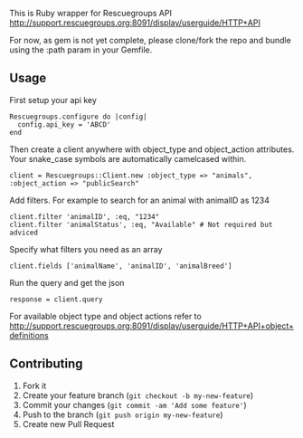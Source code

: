 This is Ruby wrapper for Rescuegroups API
http://support.rescuegroups.org:8091/display/userguide/HTTP+API

For now, as gem is not yet complete, please clone/fork the repo
and bundle using the :path param in your Gemfile.

## Usage

First setup your api key

    Rescuegroups.configure do |config|
      config.api_key = 'ABCD'
    end
    
Then create a client anywhere with object_type and object_action attributes.
Your snake_case symbols are automatically camelcased within.

    client = Rescuegroups::Client.new :object_type => "animals", :object_action => "publicSearch"

Add filters. For example to search for an animal with animalID as 1234
  
    client.filter 'animalID', :eq, "1234"
    client.filter 'animalStatus', :eq, "Available" # Not required but adviced

Specify what filters you need as an array

    client.fields ['animalName', 'animalID', 'animalBreed']

Run the query and get the json
  
    response = client.query

For available object type and object actions refer to 
http://support.rescuegroups.org:8091/display/userguide/HTTP+API+object+definitions

## Contributing

1. Fork it
2. Create your feature branch (`git checkout -b my-new-feature`)
3. Commit your changes (`git commit -am 'Add some feature'`)
4. Push to the branch (`git push origin my-new-feature`)
5. Create new Pull Request
